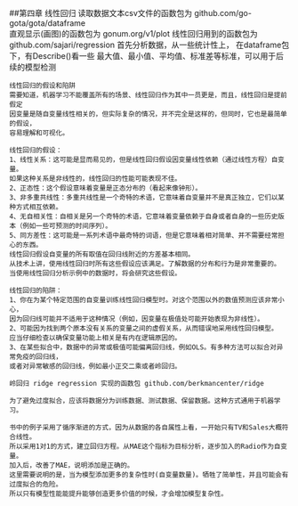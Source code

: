 ##第四章 线性回归
    读取数据文本csv文件的函数包为    github.com/go-gota/gota/dataframe    
    直观显示(画图)的函数包为       gonum.org/v1/plot
    线性回归用到的函数包为         github.com/sajari/regression
    首先分析数据，从一些统计性上， 在dataframe包下，有Describe()看一些
    最大值、最小值、平均值、标准差等标准，可以用于后续的模型检测
    
    线性回归的假设和陷阱
    需要知道，机器学习不能覆盖所有的场景、线性回归作为其中一员更是，而且，线性回归是提前假定
    因变量是随自变量线性相关的，但实际复杂的情况，并不完全是这样的，但同时，它也是最简单的假设，
    容易理解和可视化。

    线性回归的假设：
    1、线性关系：这可能是显而易见的，但是线性回归假设因变量线性依赖（通过线性方程）自变量。 
    如果这种关系是非线性的，线性回归的性能可能表现不佳。
    2、正态性：这个假设意味着变量是正态分布的（看起来像钟形）。
    3、非多重共线性：多重共线性是一个奇特的术语，它意味着自变量并不是真正独立，它们以某种方式相互依赖。
    4、无自相关性：自相关是另一个奇特的术语，它意味着变量依赖于自身或者自身的一些历史版本（例如一些可预测的时间序列）。
    5、同方差性：这可能是一系列术语中最奇特的词语，但是它意味着相对简单、并不需要经常担心的东西。
    线性回归假设自变量的所有取值在回归线附近的方差基本相同。
    从技术上讲，使用线性回归时所有这些假设应该满足。了解数据的分布和行为是非常重要的。
    当使用线性回归分析示例中的数据时，将会研究这些假设。

    线性回归的陷阱：
    1、你在为某个特定范围的自变量训练线性回归模型时。对这个范围以外的数值预测应该非常小心，
    因为回归线可能并不适用于这种情况（例如，因变量在极值处可能开始表现为非线性）。
    2、可能因为找到两个原本没有关系的变量之间的虚假关系，从而错误地采用线性回归模型。
    应当仔细检查以确保变量功能上相关是有内在逻辑原因的。
    3、在某些拟合中，数据中的异常或极值可能偏离回归线，例如OLS。有多种方法可以拟合对异常免疫的回归线，
    或者对异常敏感的回归线，例如最小正交二乘或者岭回归。
    
    岭回归 ridge regression 实现的函数包 github.com/berkmancenter/ridge

    为了避免过度拟合，应该将数据分为训练数据、测试数据、保留数据。这种方式通用于机器学习。

    书中的例子采用了循序渐进的方式，因为从数据的各自属性上看，一开始只有TV和Sales大概符合线性。
    所以采用1对1的方式，建立回归方程。从MAE这个指标为目标分析，逐步加入的Radio作为自变量。
    加入后，改善了MAE，说明添加是正确的。
    这里需要说明的是，当为模型添加更多的复杂性时(自变量数量)。牺牲了简单性，并且可能会有过度拟合的危险。
    所以只有模型性能能提升能够创造更多价值的时候，才会增加模型复杂性。

    